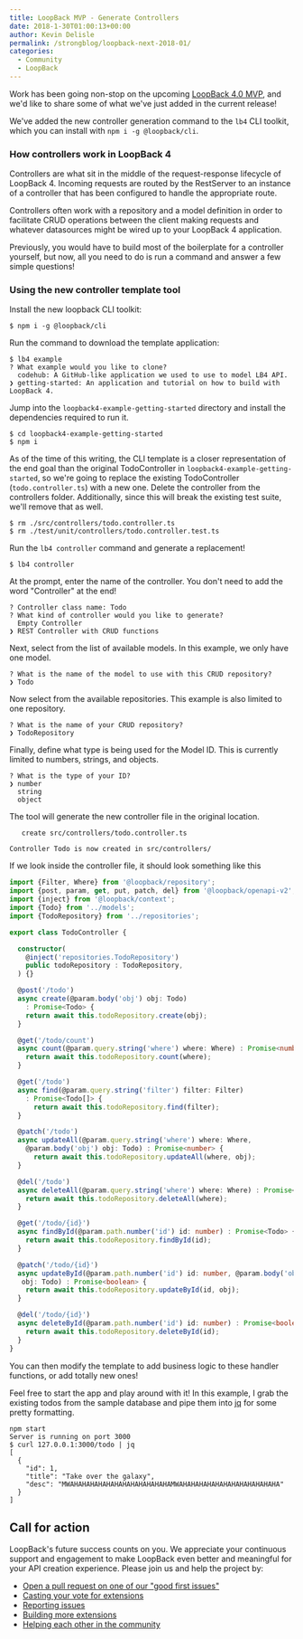 ```yaml
---
title: LoopBack MVP - Generate Controllers
date: 2018-1-30T01:00:13+00:00
author: Kevin Delisle
permalink: /strongblog/loopback-next-2018-01/
categories:
  - Community
  - LoopBack
---
```


Work has been going non-stop on the upcoming [LoopBack 4.0 MVP](https://github.com/strongloop/loopback-next),
and we'd like to share some of what we've just added in the current release!

We've added the new controller generation command to the `lb4` CLI toolkit, which you can install with `npm i -g @loopback/cli`.

### How controllers work in LoopBack 4
Controllers are what sit in the middle of the request-response lifecycle of LoopBack 4. Incoming requests are routed by the RestServer to an instance of a controller that has been configured to handle the appropriate route.

Controllers often work with a repository and a model definition in order to facilitate CRUD operations between the client making requests and whatever datasources might be wired up to your LoopBack 4 application.

Previously, you would have to build most of the boilerplate for a controller yourself, but now, all you need to do is run a command and answer a few simple questions!

### Using the new controller template tool

Install the new loopback CLI toolkit:
```
$ npm i -g @loopback/cli
```

Run the command to download the template application:
```
$ lb4 example
? What example would you like to clone?
  codehub: A GitHub-like application we used to use to model LB4 API.
❯ getting-started: An application and tutorial on how to build with LoopBack 4.
```

Jump into the `loopback4-example-getting-started` directory and install the dependencies required to run it.
```
$ cd loopback4-example-getting-started
$ npm i
```

As of the time of this writing, the CLI template is a closer representation of the end goal than the original TodoController in `loopback4-example-getting-started`, so we're going to replace the existing TodoController (`todo.controller.ts`) with a new one. Delete the controller from the controllers folder. Additionally, since this will break the existing test suite, we'll remove that as well.
```
$ rm ./src/controllers/todo.controller.ts
$ rm ./test/unit/controllers/todo.controller.test.ts
```

Run the `lb4 controller` command and generate a replacement!
```
$ lb4 controller
```

At the prompt, enter the name of the controller. You don't need to add the word "Controller" at the end!
```
? Controller class name: Todo
? What kind of controller would you like to generate?
  Empty Controller
❯ REST Controller with CRUD functions
```

Next, select from the list of available models. In this example, we only have one model.
```
? What is the name of the model to use with this CRUD repository?
❯ Todo
```

Now select from the available repositories. This example is also limited to one repository.
```
? What is the name of your CRUD repository?
❯ TodoRepository
```

Finally, define what type is being used for the Model ID. This is currently limited to numbers, strings, and objects.
```
? What is the type of your ID?
❯ number
  string
  object
```

The tool will generate the new controller file in the original location.
```
   create src/controllers/todo.controller.ts

Controller Todo is now created in src/controllers/
```

If we look inside the controller file, it should look something like this
```ts
import {Filter, Where} from '@loopback/repository';
import {post, param, get, put, patch, del} from '@loopback/openapi-v2';
import {inject} from '@loopback/context';
import {Todo} from '../models';
import {TodoRepository} from '../repositories';

export class TodoController {

  constructor(
    @inject('repositories.TodoRepository')
    public todoRepository : TodoRepository,
  ) {}

  @post('/todo')
  async create(@param.body('obj') obj: Todo)
    : Promise<Todo> {
    return await this.todoRepository.create(obj);
  }

  @get('/todo/count')
  async count(@param.query.string('where') where: Where) : Promise<number> {
    return await this.todoRepository.count(where);
  }

  @get('/todo')
  async find(@param.query.string('filter') filter: Filter)
    : Promise<Todo[]> {
      return await this.todoRepository.find(filter);
  }

  @patch('/todo')
  async updateAll(@param.query.string('where') where: Where,
    @param.body('obj') obj: Todo) : Promise<number> {
      return await this.todoRepository.updateAll(where, obj);
  }

  @del('/todo')
  async deleteAll(@param.query.string('where') where: Where) : Promise<number> {
    return await this.todoRepository.deleteAll(where);
  }

  @get('/todo/{id}')
  async findById(@param.path.number('id') id: number) : Promise<Todo> {
    return await this.todoRepository.findById(id);
  }

  @patch('/todo/{id}')
  async updateById(@param.path.number('id') id: number, @param.body('obj')
   obj: Todo) : Promise<boolean> {
    return await this.todoRepository.updateById(id, obj);
  }

  @del('/todo/{id}')
  async deleteById(@param.path.number('id') id: number) : Promise<boolean> {
    return await this.todoRepository.deleteById(id);
  }
}
```
You can then modify the template to add business logic to these handler functions, or add totally new ones!

Feel free to start the app and play around with it! In this example, I grab the existing todos from the sample database and pipe them into [jq](https://stedolan.github.io/jq/) for some pretty formatting.
```
npm start
Server is running on port 3000
$ curl 127.0.0.1:3000/todo | jq
[
  {
    "id": 1,
    "title": "Take over the galaxy",
    "desc": "MWAHAHAHAHAHAHAHAHAHAHAHAHAMWAHAHAHAHAHAHAHAHAHAHAHAHA"
  }
]
```

## Call for action

LoopBack's future success counts on you. We appreciate your continuous support
and engagement to make LoopBack even better and meaningful for your API creation
experience. Please join us and help the project by:

* [Open a pull request on one of our "good first issues"](https://github.com/strongloop/loopback-next/labels/good%20first%20issue)
* [Casting your vote for extensions](https://github.com/strongloop/loopback-next/issues/512)
* [Reporting issues](https://github.com/strongloop/loopback-next/issues)
* [Building more extensions](https://github.com/strongloop/loopback-next/issues/647)
* [Helping each other in the community](https://groups.google.com/forum/#!forum/loopbackjs)



